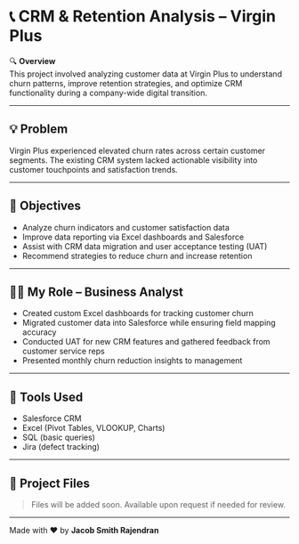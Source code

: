 # 📞 CRM & Retention Analysis – Virgin Plus

🔍 **Overview**  
This project involved analyzing customer data at Virgin Plus to understand churn patterns, improve retention strategies, and optimize CRM functionality during a company-wide digital transition.

---

## 💡 Problem  
Virgin Plus experienced elevated churn rates across certain customer segments. The existing CRM system lacked actionable visibility into customer touchpoints and satisfaction trends.

---

## 🎯 Objectives  
- Analyze churn indicators and customer satisfaction data  
- Improve data reporting via Excel dashboards and Salesforce  
- Assist with CRM data migration and user acceptance testing (UAT)  
- Recommend strategies to reduce churn and increase retention

---

## 👨‍💼 My Role – Business Analyst  
- Created custom Excel dashboards for tracking customer churn  
- Migrated customer data into Salesforce while ensuring field mapping accuracy  
- Conducted UAT for new CRM features and gathered feedback from customer service reps  
- Presented monthly churn reduction insights to management

---

## 🧰 Tools Used  
- Salesforce CRM  
- Excel (Pivot Tables, VLOOKUP, Charts)  
- SQL (basic queries)  
- Jira (defect tracking)

---

## 📁 Project Files  
> Files will be added soon. Available upon request if needed for review.

---

Made with ❤️ by **Jacob Smith Rajendran**
